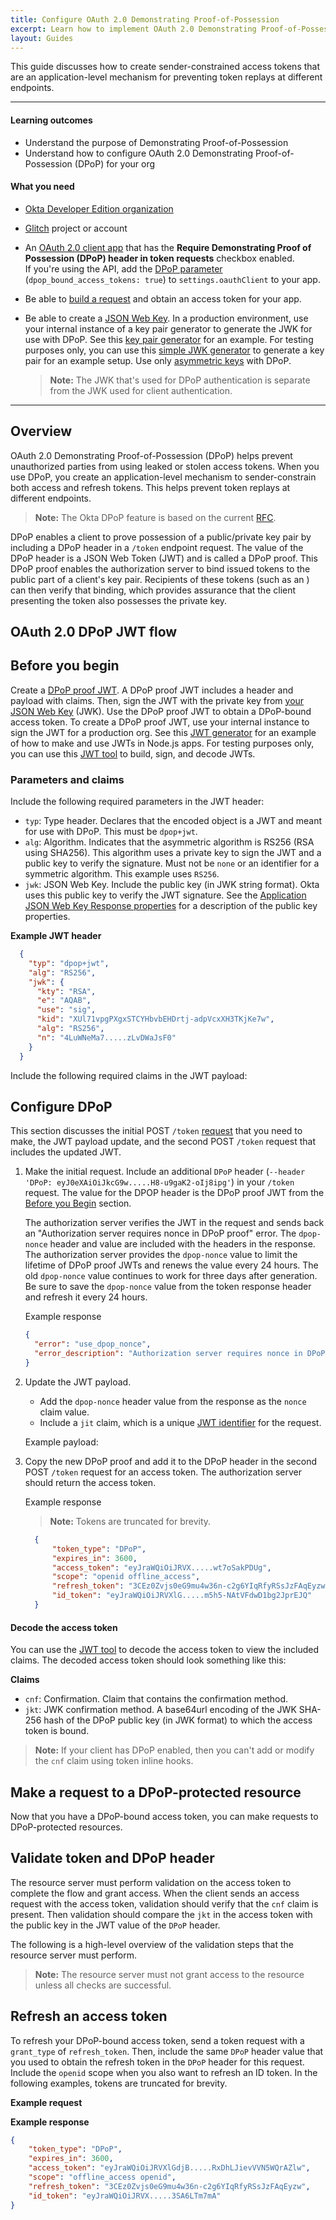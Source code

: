 ```yaml
---
title: Configure OAuth 2.0 Demonstrating Proof-of-Possession
excerpt: Learn how to implement OAuth 2.0 Demonstrating Proof-of-Possession
layout: Guides
---
```


This guide discusses how to create sender-constrained access tokens that are an application-level mechanism for preventing token replays at different endpoints.

---

#### Learning outcomes

* Understand the purpose of Demonstrating Proof-of-Possession
* Understand how to configure OAuth 2.0 Demonstrating Proof-of-Possession (DPoP) for your org

#### What you need

* [Okta Developer Edition organization](https://developer.okta.com/signup)
* [Glitch](https://glitch.com/) project or account
* An [OAuth 2.0 client app](/docs/concepts/oauth-openid/#oauth-2-0) that has the **Require Demonstrating Proof of Possession (DPoP) header in token requests** checkbox enabled.<br>
  If you're using the API, add the [DPoP parameter](https://developer.okta.com/docs/api/openapi/okta-management/management/tag/Application/#tag/Application/operation/createApplication!path=4/settings/oauthClient/dpop_bound_access_tokens&t=request) (`dpop_bound_access_tokens: true`) to `settings.oauthClient` to your app.
* Be able to [build a request](/docs/guides/implement-grant-type/authcode/main/#flow-specifics) and obtain an access token for your app.
* Be able to create a [JSON Web Key](https://www.rfc-editor.org/rfc/rfc7517). In a production environment, use your internal instance of a key pair generator to generate the JWK for use with DPoP. See this [key pair generator](https://github.com/mitreid-connect/mkjwk.org) for an example. For testing purposes only, you can use this [simple JWK generator](https://mkjwk.org/) to generate a key pair for an example setup. Use only [asymmetric keys](https://www.okta.com/identity-101/asymmetric-encryption/) with DPoP.

  > **Note:** The JWK that's used for DPoP authentication is separate from the JWK used for client authentication.

---

## Overview

OAuth 2.0 Demonstrating Proof-of-Possession (DPoP) helps prevent unauthorized parties from using leaked or stolen access tokens. When you use DPoP, you create an application-level mechanism to sender-constrain both access and refresh tokens. This helps prevent token replays at different endpoints.

> **Note:** The Okta DPoP feature is based on the current [RFC](https://datatracker.ietf.org/doc/html/rfc9449).

DPoP enables a client to prove possession of a public/private key pair by including a DPoP header in a `/token` endpoint request. The value of the DPoP header is a JSON Web Token (JWT) and is called a DPoP proof. This DPoP proof enables the authorization server to bind issued tokens to the public part of a client's key pair. Recipients of these tokens (such as an <StackSnippet snippet="overview" inline />) can then verify that binding, which provides assurance that the client presenting the token also possesses the private key.

<StackSnippet snippet="overview2" />

## OAuth 2.0 DPoP JWT flow

<StackSnippet snippet="diagram" />

## Before you begin

Create a [DPoP proof JWT](https://www.rfc-editor.org/rfc/rfc7519). A DPoP proof JWT includes a header and payload with claims. Then, sign the JWT with the private key from [your JSON Web Key](#what-you-need) (JWK). Use the DPoP proof JWT to obtain a DPoP-bound access token. To create a DPoP proof JWT, use your internal instance to sign the JWT for a production org. See this [JWT generator](https://github.com/jwtk/njwt) for an example of how to make and use JWTs in Node.js apps. For testing purposes only, you can use this [JWT tool](https://jwt.io/) to build, sign, and decode JWTs.

### Parameters and claims

Include the following required parameters in the JWT header:

* `typ`: Type header. Declares that the encoded object is a JWT and meant for use with DPoP. This must be `dpop+jwt`.
* `alg`: Algorithm. Indicates that the asymmetric algorithm is RS256 (RSA using SHA256). This algorithm uses a private key to sign the JWT and a public key to verify the signature. Must not be `none` or an identifier for a symmetric algorithm. This example uses `RS256`.
* `jwk`: JSON Web Key. Include the public key (in JWK string format). Okta uses this public key to verify the JWT signature. See the [Application JSON Web Key Response properties](https://developer.okta.com/docs/api/openapi/okta-oauth/oauth/tag/Client/#tag/Client/operation/createClient!c=201&path=jwks&t=response) for a description of the public key properties.

**Example JWT header**

  ```json
    {
      "typ": "dpop+jwt",
      "alg": "RS256",
      "jwk": {
        "kty": "RSA",
        "e": "AQAB",
        "use": "sig",
        "kid": "XUl71vpgPXgxSTCYHbvbEHDrtj-adpVcxXH3TKjKe7w",
        "alg": "RS256",
        "n": "4LuWNeMa7.....zLvDWaJsF0"
      }
    }
  ```

Include the following required claims in the JWT payload:

<StackSnippet snippet="claims" />

## Configure DPoP

This section discusses the initial POST `/token` [request](/docs/guides/implement-grant-type/authcode/main/#flow-specifics) that you need to make, the JWT payload update, and the second POST `/token` request that includes the updated JWT.

1. Make the initial request. Include an additional `DPoP` header (`--header 'DPoP: eyJ0eXAiOiJkcG9w.....H8-u9gaK2-oIj8ipg'`) in your `/token` request. The value for the DPOP header is the DPoP proof JWT from the [Before you Begin](#before-you-begin) section.

    The <StackSnippet snippet="buildreq" inline /> authorization server verifies the JWT in the request and sends back an "Authorization server requires nonce in DPoP proof" error. The `dpop-nonce` header and value are included with the headers in the response. The authorization server provides the `dpop-nonce` value to limit the lifetime of DPoP proof JWTs and renews the value every 24 hours. The old `dpop-nonce` value continues to work for three days after generation. Be sure to save the `dpop-nonce` value from the token response header and refresh it every 24 hours.

    Example response

    ```JSON
    {
      "error": "use_dpop_nonce",
      "error_description": "Authorization server requires nonce in DPoP proof."
    }
    ```

2. Update the JWT payload.

   * Add the `dpop-nonce` header value from the response as the `nonce` claim value.
   * Include a `jit` claim, which is a unique [JWT identifier](https://www.rfc-editor.org/rfc/rfc7519#section-4.1.7) for the request.

    Example payload:

    <StackSnippet snippet="payload2" />

3. Copy the new DPoP proof and add it to the DPoP header in the second POST `/token` request for an access token. The <StackSnippet snippet="buildreq" inline /> authorization server should return the access token.

    Example response

    > **Note:** Tokens are truncated for brevity.

    ```json
      {
          "token_type": "DPoP",
          "expires_in": 3600,
          "access_token": "eyJraWQiOiJRVX.....wt7oSakPDUg",
          "scope": "openid offline_access",
          "refresh_token": "3CEz0Zvjs0eG9mu4w36n-c2g6YIqRfyRSsJzFAqEyzw",
          "id_token": "eyJraWQiOiJRVXlG.....m5h5-NAtVFdwD1bg2JprEJQ"
      }
    ```

#### Decode the access token

You can use the [JWT tool](https://jwt.io/) to decode the access token to view the included claims. The decoded access token should look something like this:

<StackSnippet snippet="decoded" />

**Claims**

* `cnf`: Confirmation. Claim that contains the confirmation method.
* `jkt`: JWK confirmation method. A base64url encoding of the JWK SHA-256 hash of the DPoP public key (in JWK format) to which the access token is bound.

> **Note:** If your client has DPoP enabled, then you can't add or modify the `cnf` claim using token inline hooks.

## Make a request to a DPoP-protected resource

Now that you have a DPoP-bound access token, you can make requests to DPoP-protected resources.

<StackSnippet snippet="requestresource" />

## Validate token and DPoP header

The resource server must perform validation on the access token to complete the flow and grant access. When the client sends an access request with the access token, validation should verify that the `cnf` claim is present. Then validation should compare the `jkt` in the access token with the public key in the JWT value of the `DPoP` header.

The following is a high-level overview of the validation steps that the resource server must perform.

> **Note:** The resource server must not grant access to the resource unless all checks are successful.

<StackSnippet snippet="validate" />

<StackSnippet snippet="glitch" />

## Refresh an access token

To refresh your DPoP-bound access token, send a token request with a `grant_type` of `refresh_token`. Then, include the same `DPoP` header value that you used to obtain the refresh token in the `DPoP` header for this request. Include the `openid` scope when you also want to refresh an ID token. In the following examples, tokens are truncated for brevity.

**Example request**

<StackSnippet snippet="refresh" />

**Example response**

```json
{
    "token_type": "DPoP",
    "expires_in": 3600,
    "access_token": "eyJraWQiOiJRVXlGdjB.....RxDhLJievVVN5WQrAZlw",
    "scope": "offline_access openid",
    "refresh_token": "3CEz0Zvjs0eG9mu4w36n-c2g6YIqRfyRSsJzFAqEyzw",
    "id_token": "eyJraWQiOiJRVX.....3SA6LTm7mA"
}
```
